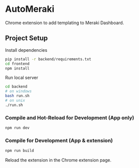 # AutoMeraki

Chrome extension to add templating to Meraki Dashboard.

## Project Setup

Install dependencies
```sh
pip install -r backend/requirements.txt
cd frontend
npm install
```

Run local server
```sh
cd backend
# on windows
bash run.sh
# on unix
./run.sh
```

### Compile and Hot-Reload for Development (App only)


```sh
npm run dev
```

### Compile for Development (App & extension)

```sh
npm run build
```
Reload the extension in the Chrome extension page.

